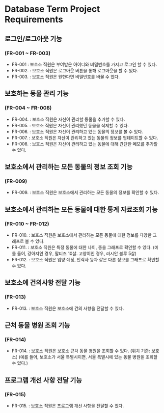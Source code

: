 # Database Term Project Requirements

## 로그인/로그아웃 기능
### (FR-001 ~ FR-003)
* FR-001
: 보호소 직원은 부여받은 아이디와 비밀번호를 가지고 로그인 할 수 있다.
* FR-002.
: 보호소 직원은 로그아웃 버튼을 통해 로그아웃을 할 수 있다.
* FR-003.
: 보호소 직원은 원한다면 비밀번호를 바꿀 수 있다.

## 보호하는 동물 관리 기능
### (FR-004 ~ FR-008)
* FR-004.
: 보호소 직원은 자신이 관리할 동물을 추가할 수 있다.
* FR-005.
: 보호소 직원은 자신이 관리했던 동물을 삭제할 수 있다.
* FR-006.
: 보호소 직원은 자신이 관리하고 있는 동물의 정보를 볼 수 있다.
* FR-007.
: 보호소 직원은 자신이 관리하고 있는 동물의 정보를 업데이트할 수 있다.
* FR-008.
: 보호소 직원은 자신이 관리하고 있는 동물에 대해 간단한 메모를 추가할 수 있다.

## 보호소에서 관리하는 모든 동물의 정보 조회 기능
### (FR-009)
* FR-009.
: 보호소 직원은 보호소에서 관리하는 모든 동물의 정보를 확인할 수 있다.

## 보호소에서 관리하는 모든 동물에 대한 통계 자료조회 기능
### (FR-010 ~ FR-012)
* FR-010.
: 보호소 직원은 보호소에서 관리하는 모든 동물에 대한 정보를 다양한 그래프로 볼 수 있다.
* FR-011.
: 보호소 직원은 특정 동물에 대한 나이, 종을 그래프로 확인할 수 있다. (예를 들어, 강아지인 경우, 말티즈 10살. 고양이인 경우, 러시안 블루 5살)
* FR-012.
: 보호소 직원은 입양 예정, 안락사 등과 같은 다른 정보를 그래프로 확인할 수 있다.

## 보호소에 건의사항 전달 기능
### (FR-013)
* FR-013.
: 보호소 직원은 보호소에 건의 사항을 전달할 수 있다.

## 근처 동물 병원 조회 기능
### (FR-014)
* FR-014.
: 보호소 직원은 보호소 근처 동물 병원을 조회할 수 있다. (위치 기준: 보호소)
(예를 들어, 보호소가 서울 특별시이면, 서울 특별시에 있는 동물 병원을 조회할 수 있다.)


## 프로그램 개선 사항 전달 기능
### (FR-015)
* FR-015.
: 보호소 직원은 프로그램 개선 사항을 전달할 수 있다.
